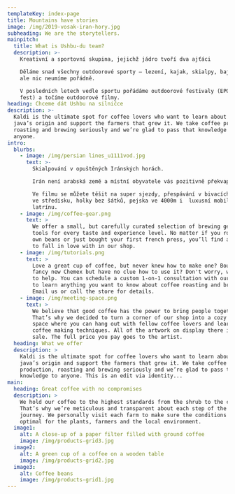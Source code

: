 ```yaml
---
templateKey: index-page
title: Mountains have stories
image: /img/2019-vosak-iran-hory.jpg
subheading: We are the storytellers.
mainpitch:
  title: What is Ushbu-du team?
  description: >-
    Kreativní a sportovní skupina, jejichž jádro tvoří dva ajťáci

    Děláme snad všechny outdoorové sporty – lezení, kajak, skialpy, bajky, OB,…
    ale nic neumíme pořádně.

    V posledních letech vedle sportu pořádáme outdoorové festivaly (EPO outdoor
    fest) a točíme outdoorové filmy.
heading: Chceme dát Ushbu na silničce
description: >-
  Kaldi is the ultimate spot for coffee lovers who want to learn about their
  java’s origin and support the farmers that grew it. We take coffee production,
  roasting and brewing seriously and we’re glad to pass that knowledge to
  anyone.
intro:
  blurbs:
    - image: /img/persian lines_u1111vod.jpg
      text: >-
        Skialpování v opuštěných Iránských horách. 

        Irán není arabská země a místní obyvatele vás pozitivně překvapí.

        Ve filmu se můžete těšit na super sjezdy, přespávání v bivacích, alkohol
        ve středisku, holky bez šátků, pejska ve 4000m i  luxusní mobilní
        latrínu.
    - image: /img/coffee-gear.png
      text: >
        We offer a small, but carefully curated selection of brewing gear and
        tools for every taste and experience level. No matter if you roast your
        own beans or just bought your first french press, you’ll find a gadget
        to fall in love with in our shop.
    - image: /img/tutorials.png
      text: >
        Love a great cup of coffee, but never knew how to make one? Bought a
        fancy new Chemex but have no clue how to use it? Don't worry, we’re here
        to help. You can schedule a custom 1-on-1 consultation with our baristas
        to learn anything you want to know about coffee roasting and brewing.
        Email us or call the store for details.
    - image: /img/meeting-space.png
      text: >
        We believe that good coffee has the power to bring people together.
        That’s why we decided to turn a corner of our shop into a cozy meeting
        space where you can hang out with fellow coffee lovers and learn about
        coffee making techniques. All of the artwork on display there is for
        sale. The full price you pay goes to the artist.
  heading: What we offer
  description: >
    Kaldi is the ultimate spot for coffee lovers who want to learn about their
    java’s origin and support the farmers that grew it. We take coffee
    production, roasting and brewing seriously and we’re glad to pass that
    knowledge to anyone. This is an edit via identity...
main:
  heading: Great coffee with no compromises
  description: >
    We hold our coffee to the highest standards from the shrub to the cup.
    That’s why we’re meticulous and transparent about each step of the coffee’s
    journey. We personally visit each farm to make sure the conditions are
    optimal for the plants, farmers and the local environment.
  image1:
    alt: A close-up of a paper filter filled with ground coffee
    image: /img/products-grid3.jpg
  image2:
    alt: A green cup of a coffee on a wooden table
    image: /img/products-grid2.jpg
  image3:
    alt: Coffee beans
    image: /img/products-grid1.jpg
---
```


